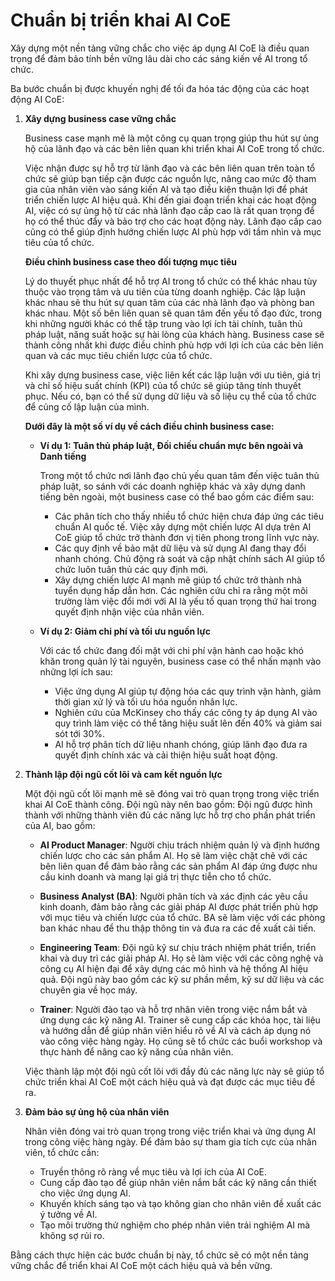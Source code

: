 # Chuẩn bị triển khai AI CoE

Xây dựng một nền tảng vững chắc cho việc áp dụng AI CoE là điều quan trọng để đảm bảo tính bền vững lâu dài cho các sáng kiến về AI trong tổ chức.

Ba bước chuẩn bị được khuyến nghị để tối đa hóa tác động của các hoạt động AI CoE:

1. **Xây dựng business case vững chắc**

   Business case mạnh mẽ là một công cụ quan trọng giúp thu hút sự ủng hộ của lãnh đạo và các bên liên quan khi triển khai AI CoE trong tổ chức.

   Việc nhận được sự hỗ trợ từ lãnh đạo và các bên liên quan trên toàn tổ chức sẽ giúp bạn tiếp cận được các nguồn lực, nâng cao mức độ tham gia của nhân viên vào sáng kiến AI và tạo điều kiện thuận lợi để phát triển chiến lược AI hiệu quả. Khi đến giai đoạn triển khai các hoạt động AI, việc có sự ủng hộ từ các nhà lãnh đạo cấp cao là rất quan trọng để họ có thể thúc đẩy và bảo trợ cho các hoạt động này. Lãnh đạo cấp cao cũng có thể giúp định hướng chiến lược AI phù hợp với tầm nhìn và mục tiêu của tổ chức.

   **Điều chỉnh business case theo đối tượng mục tiêu**

   Lý do thuyết phục nhất để hỗ trợ AI trong tổ chức có thể khác nhau tùy thuộc vào trọng tâm và ưu tiên của từng doanh nghiệp. Các lập luận khác nhau sẽ thu hút sự quan tâm của các nhà lãnh đạo và phòng ban khác nhau. Một số bên liên quan sẽ quan tâm đến yếu tố đạo đức, trong khi những người khác có thể tập trung vào lợi ích tài chính, tuân thủ pháp luật, năng suất hoặc sự hài lòng của khách hàng. Business case sẽ thành công nhất khi được điều chỉnh phù hợp với lợi ích của các bên liên quan và các mục tiêu chiến lược của tổ chức.

   Khi xây dựng business case, việc liên kết các lập luận với ưu tiên, giá trị và chỉ số hiệu suất chính (KPI) của tổ chức sẽ giúp tăng tính thuyết phục. Nếu có, bạn có thể sử dụng dữ liệu và số liệu cụ thể của tổ chức để củng cố lập luận của mình.

   **Dưới đây là một số ví dụ về cách điều chỉnh business case:**

   - **Ví dụ 1: Tuân thủ pháp luật, Đối chiếu chuẩn mực bên ngoài và Danh tiếng**

     Trong một tổ chức nơi lãnh đạo chủ yếu quan tâm đến việc tuân thủ pháp luật, so sánh với các doanh nghiệp khác và xây dựng danh tiếng bên ngoài, một business case có thể bao gồm các điểm sau:

     - Các phân tích cho thấy nhiều tổ chức hiện chưa đáp ứng các tiêu chuẩn AI quốc tế. Việc xây dựng một chiến lược AI dựa trên AI CoE giúp tổ chức trở thành đơn vị tiên phong trong lĩnh vực này.
     - Các quy định về bảo mật dữ liệu và sử dụng AI đang thay đổi nhanh chóng. Chủ động rà soát và cập nhật chính sách AI giúp tổ chức luôn tuân thủ các quy định mới.
     - Xây dựng chiến lược AI mạnh mẽ giúp tổ chức trở thành nhà tuyển dụng hấp dẫn hơn. Các nghiên cứu chỉ ra rằng một môi trường làm việc đổi mới với AI là yếu tố quan trọng thứ hai trong quyết định nhận việc của nhân viên.

   - **Ví dụ 2: Giảm chi phí và tối ưu nguồn lực**

     Với các tổ chức đang đối mặt với chi phí vận hành cao hoặc khó khăn trong quản lý tài nguyên, business case có thể nhấn mạnh vào những lợi ích sau:

     - Việc ứng dụng AI giúp tự động hóa các quy trình vận hành, giảm thời gian xử lý và tối ưu hóa nguồn nhân lực.
     - Nghiên cứu của McKinsey cho thấy các công ty áp dụng AI vào quy trình làm việc có thể tăng hiệu suất lên đến 40% và giảm sai sót tới 30%.
     - AI hỗ trợ phân tích dữ liệu nhanh chóng, giúp lãnh đạo đưa ra quyết định chính xác và cải thiện hiệu suất hoạt động.

2. **Thành lập đội ngũ cốt lõi và cam kết nguồn lực**

   Một đội ngũ cốt lõi mạnh mẽ sẽ đóng vai trò quan trọng trong việc triển khai AI CoE thành công. Đội ngũ này nên bao gồm:
   Đội ngũ được hình thành với những thành viên đủ các năng lực hỗ trợ cho phần phát triển của AI, bao gồm:

   - **AI Product Manager**: Người chịu trách nhiệm quản lý và định hướng chiến lược cho các sản phẩm AI. Họ sẽ làm việc chặt chẽ với các bên liên quan để đảm bảo rằng các sản phẩm AI đáp ứng được nhu cầu kinh doanh và mang lại giá trị thực tiễn cho tổ chức.

   - **Business Analyst (BA)**: Người phân tích và xác định các yêu cầu kinh doanh, đảm bảo rằng các giải pháp AI được phát triển phù hợp với mục tiêu và chiến lược của tổ chức. BA sẽ làm việc với các phòng ban khác nhau để thu thập thông tin và đưa ra các đề xuất cải tiến.

   - **Engineering Team**: Đội ngũ kỹ sư chịu trách nhiệm phát triển, triển khai và duy trì các giải pháp AI. Họ sẽ làm việc với các công nghệ và công cụ AI hiện đại để xây dựng các mô hình và hệ thống AI hiệu quả. Đội ngũ này bao gồm các kỹ sư phần mềm, kỹ sư dữ liệu và các chuyên gia về học máy.

   - **Trainer**: Người đào tạo và hỗ trợ nhân viên trong việc nắm bắt và ứng dụng các kỹ năng AI. Trainer sẽ cung cấp các khóa học, tài liệu và hướng dẫn để giúp nhân viên hiểu rõ về AI và cách áp dụng nó vào công việc hàng ngày. Họ cũng sẽ tổ chức các buổi workshop và thực hành để nâng cao kỹ năng của nhân viên.

   Việc thành lập một đội ngũ cốt lõi với đầy đủ các năng lực này sẽ giúp tổ chức triển khai AI CoE một cách hiệu quả và đạt được các mục tiêu đề ra.

3. **Đảm bảo sự ủng hộ của nhân viên**

   Nhân viên đóng vai trò quan trọng trong việc triển khai và ứng dụng AI trong công việc hàng ngày. Để đảm bảo sự tham gia tích cực của nhân viên, tổ chức cần:

   - Truyền thông rõ ràng về mục tiêu và lợi ích của AI CoE.
   - Cung cấp đào tạo để giúp nhân viên nắm bắt các kỹ năng cần thiết cho việc ứng dụng AI.
   - Khuyến khích sáng tạo và tạo không gian cho nhân viên đề xuất các ý tưởng về AI.
   - Tạo môi trường thử nghiệm cho phép nhân viên trải nghiệm AI mà không sợ rủi ro.

Bằng cách thực hiện các bước chuẩn bị này, tổ chức sẽ có một nền tảng vững chắc để triển khai AI CoE một cách hiệu quả và bền vững. 